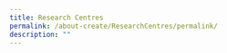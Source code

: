 ```yaml
---
title: Research Centres
permalink: /about-create/ResearchCentres/permalink/
description: ""
---
```

